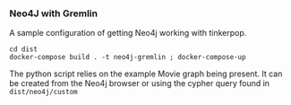 ### Neo4J with Gremlin

A sample configuration of getting Neo4j working with tinkerpop.

	cd dist
	docker-compose build . -t neo4j-gremlin ; docker-compose-up


The python script relies on the example Movie graph being present. It can be created from the Neo4j browser or using the cypher query found in `dist/neo4j/custom`
